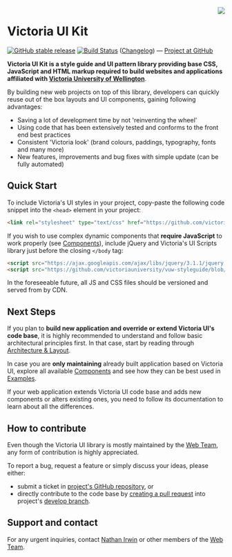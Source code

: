 <img style="max-width: 20rem; float: right;" src="https://upload.wikimedia.org/wikipedia/en/8/86/Vuw-logo.png">

# Victoria UI Kit

[![GitHub stable release](https://img.shields.io/github/release/victoriauniversity/vuw-styleguide.svg?label=last%20stable%20release)]() 
[![Build Status](https://travis-ci.org/victoriauniversity/vuw-styleguide.svg)](https://travis-ci.org/victoriauniversity/vuw-styleguide) ([Changelog](https://github.com/victoriauniversity/vuw-styleguide/blob/develop/CHANGELOG.md)) &mdash; [Project at GitHub](https://github.com/victoriauniversity/vuw-styleguide)


**Victoria UI Kit is a style guide and UI pattern library providing base CSS, JavaScript and HTML markup required to build websites and applications affiliated with [Victoria University of Wellington](www.victoria.ac.nz)**.

By building new web projects on top of this library, developers can quickly reuse out of the box layouts and UI components, gaining following advantages:

 * Saving a lot of development time by not 'reinventing the wheel'
 * Using code that has been extensively tested and conforms to the front end best practices
 * Consistent 'Victoria look' (brand colours, paddings, typography, fonts and many more)
 * New features, improvements and bug fixes with simple update (can be fully automated)





<a name="start"></a>
## Quick Start


To include Victoria's UI styles in your project, copy-paste the following code snippet into the ```<head>``` element in your project:

```html
<link rel="stylesheet" type="text/css" href="https://github.com/victoriauniversity/vuw-styleguide/blob/gh-pages/assets/toolkit/styles/toolkit.css">
```


If you wish to use complex dynamic components that **require JavaScript** to work properly (see [Components](/components.html)), include jQuery and Victoria's UI Scripts library just before the closing ```</body``` tag:

```html
<script src="https://ajax.googleapis.com/ajax/libs/jquery/3.1.1/jquery.min.js" integrity="sha384-3ceskX3iaEnIogmQchP8opvBy3Mi7Ce34nWjpBIwVTHfGYWQS9jwHDVRnpKKHJg7" crossorigin="anonymous"></script>
<script src="https://github.com/victoriauniversity/vuw-styleguide/blob/gh-pages/assets/toolkit/scripts/toolkit.js"></script>
```

<div class="flash-message info">
  <p>
  In the foreseeable future, all JS and CSS files should be versioned and served from by CDN. 
  </p>
</div>





## Next Steps

If you plan to **build new application and override or extend Victoria UI's code base**, it is highly recommended to understand and follow basic architectural principles first. In that case, start by reading through [Architecture & Layout](/architecture-layout.html).

In case you are **only maintaining** already built application based on Victoria UI, explore all available [Components](/components.html) and see how they can be best used in [Examples](/examples.html).

<div class="flash-message warning">
  <p>
  If your web application extends Victoria UI code base and adds new components or alters existing ones, you need to follow its documentation to learn about all the differences.
  </p>
</div>





<a name="contribution"></a>
## How to contribute

Even though the Victoria UI library is mostly maintained by the [Web Team], any form of contribution is highly appreciated.

To report a bug, request a feature or simply discuss your ideas, please either: 
 * submit a ticket in [project's GitHub repository](https://github.com/victoriauniversity/vuw-styleguide/issues), or
 * directly contribute to the code base by [creating a pull request](https://git-scm.com/book/en/v2/GitHub-Contributing-to-a-Project) into project's [develop branch](https://github.com/victoriauniversity/vuw-styleguide/tree/develop).





<a name="support"></a>
## Support and contact

For any urgent inquiries, contact [Nathan Irwin](http://www.victoria.ac.nz/search?q=Nathan+Irwin&site=people_search_collection) or other members of the [Web Team].













[Web Team]: http://www.victoria.ac.nz/search?q=web+developer&site=people_search_collection
